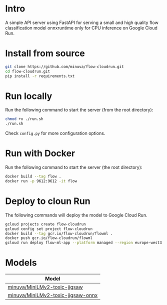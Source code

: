 # Intro

A simple API server using FastAPI for serving a small and high quality flow classification model onnxruntime only for CPU inference on Google Cloud Run.

# Install from source
```bash
git clone https://github.com/minuva/flow-cloudrun.git
cd flow-cloudrun.git
pip install -r requirements.txt
```


# Run locally

Run the following command to start the server (from the root directory):

```bash
chmod +x ./run.sh
./run.sh
```

Check `config.py` for more configuration options.


# Run with Docker

Run the following command to start the server (the root directory):

```bash
docker build --tag flow .
docker run -p 9612:9612 -it flow
```

# Deploy to cloun Run

The following commands will deploy the model to Google Cloud Run.

```bash
gcloud projects create flow-cloudrun
gcloud config set project flow-cloudrun
docker build --tag gcr.io/flow-cloudrun/flowml .
docker push gcr.io/flow-cloudrun/flowml
gcloud run deploy flow-ml-app --platform managed --region europe-west3 --image gcr.io/flow-cloudrun/flowml --service-account yourservice account --allow-unauthenticated
```




# Models

| Model | 
| --- |
| [minuva/MiniLMv2-toxic-jigsaw](https://huggingface.co/minuva/MiniLM-L6-toxic-all-labels)
| [minuva/MiniLMv2-toxic-jigsaw-onnx](https://huggingface.co/Ngit/MiniLM-L6-toxic-all-labels-onnx)
